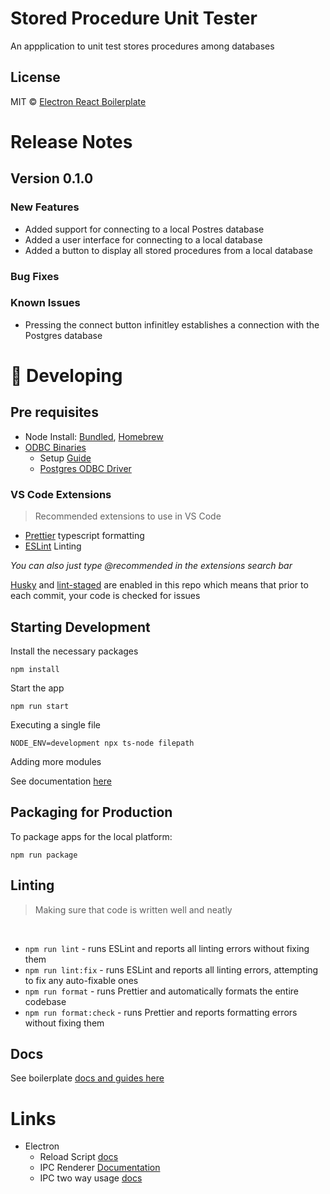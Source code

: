 # Stored Procedure Unit Tester

An appplication to unit test stores procedures among databases

## License

MIT © [Electron React Boilerplate](https://github.com/electron-react-boilerplate)

# Release Notes

## Version 0.1.0

### New Features
 * Added support for connecting to a local Postres database
 * Added a user interface for connecting to a local database
 * Added a button to display all stored procedures from a local database
 
### Bug Fixes
### Known Issues
 * Pressing the connect button infinitley establishes a connection with the Postgres database

# 🚀 Developing

## Pre requisites

- Node Install: [Bundled](https://nodejs.org/en/download/), [Homebrew](https://formulae.brew.sh/formula/node)
- [ODBC Binaries](https://www.npmjs.com/package/odbc)
  - Setup [Guide](https://exploratory.io/note/exploratory/How-to-set-up-ODBC-in-Mac-unixodbc-lQz2Fnp7)
  - [Postgres ODBC Driver](https://formulae.brew.sh/formula/psqlodbc)

### VS Code Extensions

> Recommended extensions to use in VS Code

- [Prettier](https://marketplace.visualstudio.com/items?itemName=esbenp.prettier-vscode) typescript formatting
- [ESLint](https://marketplace.visualstudio.com/items?itemName=dbaeumer.vscode-eslint) Linting

_You can also just type @recommended in the extensions search bar_

[Husky](https://www.npmjs.com/package/husky) and [lint-staged](https://github.com/okonet/lint-staged) are enabled in this repo which means that prior to each commit, your code is checked for issues

## Starting Development

Install the necessary packages

```
npm install
```

Start the app

```
npm run start
```

Executing a single file

```
NODE_ENV=development npx ts-node filepath
```

Adding more modules

See documentation [here](https://electron-react-boilerplate.js.org/docs/adding-dependencies)

## Packaging for Production

To package apps for the local platform:

```
npm run package
```

## Linting

> Making sure that code is written well and neatly

<br>

- `npm run lint` - runs ESLint and reports all linting errors without fixing them
- `npm run lint:fix` - runs ESLint and reports all linting errors, attempting to fix any auto-fixable ones
- `npm run format` - runs Prettier and automatically formats the entire codebase
- `npm run format:check` - runs Prettier and reports formatting errors without fixing them

## Docs

See boilerplate [docs and guides here](https://electron-react-boilerplate.js.org/docs/installation)


# Links

- Electron
  - Reload Script [docs](https://www.electronjs.org/docs/latest/tutorial/process-model#preload-scripts)
  - IPC Renderer [Documentation](https://www.electronjs.org/docs/latest/api/ipc-renderer)
  - IPC two way usage [docs](https://www.electronjs.org/docs/latest/tutorial/ipc#pattern-2-renderer-to-main-two-way)

